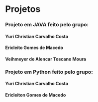 # Projetos


### Projeto em JAVA feito pelo grupo:

#### Yuri Christian Carvalho Costa
#### Ericleito Gomes de Macedo
#### Veihmeyer de Alencar Toscano Moura

### Projeto em Python feito pelo grupo:

#### Yuri Christian Carvalho Costa
#### Ericleiton Gomes de Macedo
